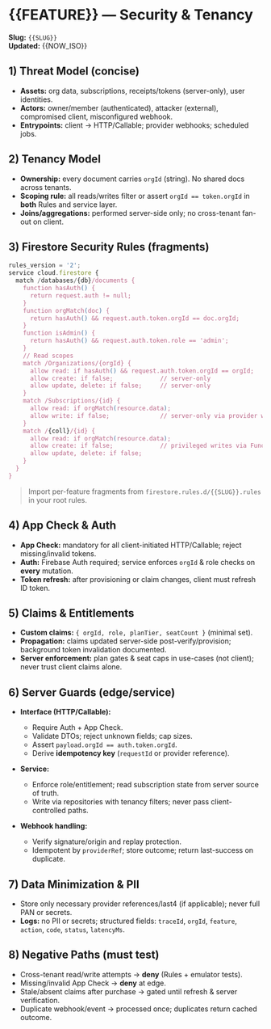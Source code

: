 # {{FEATURE}} — Security & Tenancy

**Slug:** `{{SLUG}}`<br/>
**Updated:** {{NOW_ISO}}

## 1) Threat Model (concise)
- **Assets:** org data, subscriptions, receipts/tokens (server-only), user identities.
- **Actors:** owner/member (authenticated), attacker (external), compromised client, misconfigured webhook.
- **Entrypoints:** client → HTTP/Callable; provider webhooks; scheduled jobs.

## 2) Tenancy Model
- **Ownership:** every document carries `orgId` (string). No shared docs across tenants.
- **Scoping rule:** all reads/writes filter or assert `orgId == token.orgId` in **both** Rules and service layer.
- **Joins/aggregations:** performed server-side only; no cross-tenant fan-out on client.

## 3) Firestore Security Rules (fragments)
```js
rules_version = '2';
service cloud.firestore {
  match /databases/{db}/documents {
    function hasAuth() {
      return request.auth != null;
    }
    function orgMatch(doc) {
      return hasAuth() && request.auth.token.orgId == doc.orgId;
    }
    function isAdmin() {
      return hasAuth() && request.auth.token.role == 'admin';
    }
    // Read scopes
    match /Organizations/{orgId} {
      allow read: if hasAuth() && request.auth.token.orgId == orgId;
      allow create: if false;             // server-only
      allow update, delete: if false;     // server-only
    }
    match /Subscriptions/{id} {
      allow read: if orgMatch(resource.data);
      allow write: if false;              // server-only via provider webhook
    }
    match /{coll}/{id} {
      allow read: if orgMatch(resource.data);
      allow create: if false;             // privileged writes via Functions
      allow update, delete: if false;
    }
  }
}
````

> Import per-feature fragments from `firestore.rules.d/{{SLUG}}.rules` in your root rules.

## 4) App Check & Auth

* **App Check:** mandatory for all client-initiated HTTP/Callable; reject missing/invalid tokens.
* **Auth:** Firebase Auth required; service enforces `orgId` & role checks on **every** mutation.
* **Token refresh:** after provisioning or claim changes, client must refresh ID token.

## 5) Claims & Entitlements

* **Custom claims:** `{ orgId, role, planTier, seatCount }` (minimal set).
* **Propagation:** claims updated server-side post-verify/provision; background token invalidation documented.
* **Server enforcement:** plan gates & seat caps in use-cases (not client); never trust client claims alone.

## 6) Server Guards (edge/service)

* **Interface (HTTP/Callable):**

  * Require Auth + App Check.
  * Validate DTOs; reject unknown fields; cap sizes.
  * Assert `payload.orgId == auth.token.orgId`.
  * Derive **idempotency key** (`requestId` or provider reference).
* **Service:**

  * Enforce role/entitlement; read subscription state from server source of truth.
  * Write via repositories with tenancy filters; never pass client-controlled paths.
* **Webhook handling:**

  * Verify signature/origin and replay protection.
  * Idempotent by `providerRef`; store outcome; return last-success on duplicate.

## 7) Data Minimization & PII

* Store only necessary provider references/last4 (if applicable); never full PAN or secrets.
* **Logs:** no PII or secrets; structured fields: `traceId`, `orgId`, `feature`, `action`, `code`, `status`, `latencyMs`.

## 8) Negative Paths (must test)

* Cross-tenant read/write attempts → **deny** (Rules + emulator tests).
* Missing/invalid App Check → **deny** at edge.
* Stale/absent claims after purchase → gated until refresh & server verification.
* Duplicate webhook/event → processed once; duplicates return cached outcome.
